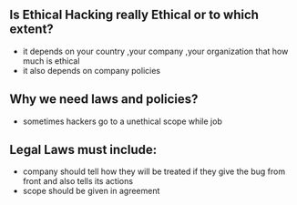 ## Is Ethical Hacking really Ethical or to which extent?
- it depends on your country ,your company ,your organization that how much is ethical
- it also depends on company policies
## Why we need laws and policies?
- sometimes hackers go to a unethical scope while job 
## Legal Laws must include:
- company should tell how they will be treated if they give the bug from front and also tells its actions
- scope should be given in agreement
